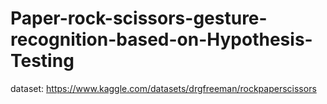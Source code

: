 # Paper-rock-scissors-gesture-recognition-based-on-Hypothesis-Testing

dataset: https://www.kaggle.com/datasets/drgfreeman/rockpaperscissors 
